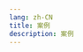 ```yaml
---
lang: zh-CN
title: 案例
description: 案例
---
```


<VPBanner
  title="短链接"
  content="简单高效的短链服务"
  background="rgba(136, 137, 51, 0.8)"
  :actions='[
    {
      text: "仓库",
      link: "https://github.com/esotericman/short-url",
    },
  ]'
/>

<VPBanner
  title="即时消息"
  content="构建属于你的即时通讯服务"
  background="rgba(61, 103, 32, 0.8)"
  :actions='[
    {
      text: "访问",
      link:"https://netmind.flmelody.org",
    },
    {
      text: "仓库",
      link: "https://github.com/esotericman/netmind",
      type: "default",
    },
  ]'
/>

<VPBanner
  title="时光之球"
  content="在地球上自在畅玩"
  background="rgba(53, 162, 120, 0.8)"
  :actions='[
    {
      text: "访问",
      link:"https://bluesky.flmelody.org",
    },
    {
      text: "仓库",
      link: "https://github.com/esotericman/bluesky",
      type: "default",
    },
  ]'
/>
